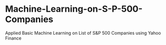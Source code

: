 # Machine-Learning-on-S-P-500-Companies
Applied Basic Machine Learning on List of S&amp;P 500 Companies using Yahoo Finance
